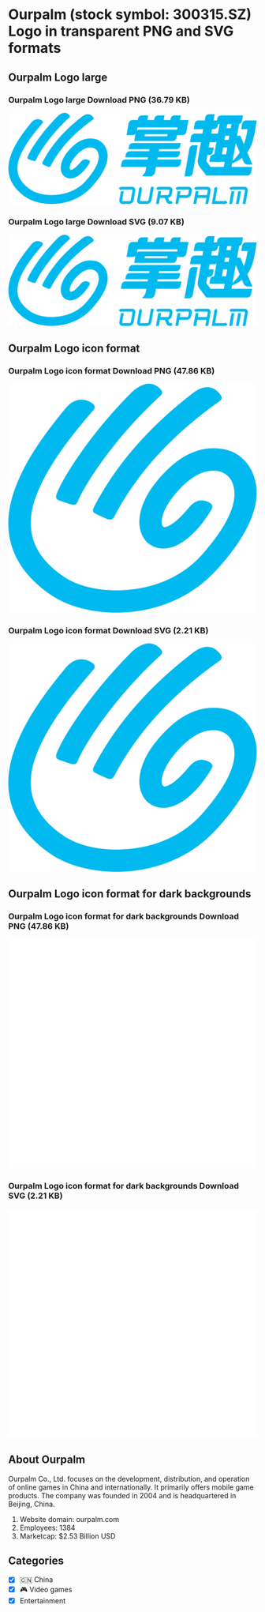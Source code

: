 # Ourpalm (stock symbol: 300315.SZ) Logo in transparent PNG and SVG formats

## Ourpalm Logo large

### Ourpalm Logo large Download PNG (36.79 KB)

![Ourpalm Logo large Download PNG (36.79 KB)](/img/orig/300315.SZ_BIG-65628de2.png)

### Ourpalm Logo large Download SVG (9.07 KB)

![Ourpalm Logo large Download SVG (9.07 KB)](/img/orig/300315.SZ_BIG-db854c29.svg)

## Ourpalm Logo icon format

### Ourpalm Logo icon format Download PNG (47.86 KB)

![Ourpalm Logo icon format Download PNG (47.86 KB)](/img/orig/300315.SZ-ec420342.png)

### Ourpalm Logo icon format Download SVG (2.21 KB)

![Ourpalm Logo icon format Download SVG (2.21 KB)](/img/orig/300315.SZ-8dfc4d7b.svg)

## Ourpalm Logo icon format for dark backgrounds

### Ourpalm Logo icon format for dark backgrounds Download PNG (47.86 KB)

![Ourpalm Logo icon format for dark backgrounds Download PNG (47.86 KB)](/img/orig/300315.SZ.D-f02376a7.png)

### Ourpalm Logo icon format for dark backgrounds Download SVG (2.21 KB)

![Ourpalm Logo icon format for dark backgrounds Download SVG (2.21 KB)](/img/orig/300315.SZ.D-eb075d42.svg)

## About Ourpalm

Ourpalm Co., Ltd. focuses on the development, distribution, and operation of online games in China and internationally. It primarily offers mobile game products. The company was founded in 2004 and is headquartered in Beijing, China.

1. Website domain: ourpalm.com
2. Employees: 1384
3. Marketcap: $2.53 Billion USD


## Categories
- [x] 🇨🇳 China
- [x] 🎮 Video games
- [x] Entertainment

